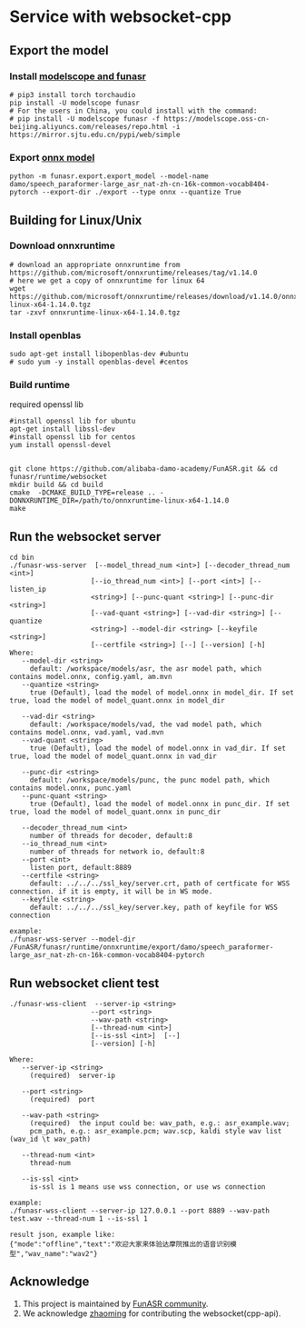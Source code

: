 # Service with websocket-cpp

## Export the model
### Install [modelscope and funasr](https://github.com/alibaba-damo-academy/FunASR#installation)

```shell
# pip3 install torch torchaudio
pip install -U modelscope funasr
# For the users in China, you could install with the command:
# pip install -U modelscope funasr -f https://modelscope.oss-cn-beijing.aliyuncs.com/releases/repo.html -i https://mirror.sjtu.edu.cn/pypi/web/simple
```

### Export [onnx model](https://github.com/alibaba-damo-academy/FunASR/tree/main/funasr/export)

```shell
python -m funasr.export.export_model --model-name damo/speech_paraformer-large_asr_nat-zh-cn-16k-common-vocab8404-pytorch --export-dir ./export --type onnx --quantize True
```

## Building for Linux/Unix

### Download onnxruntime
```shell
# download an appropriate onnxruntime from https://github.com/microsoft/onnxruntime/releases/tag/v1.14.0
# here we get a copy of onnxruntime for linux 64
wget https://github.com/microsoft/onnxruntime/releases/download/v1.14.0/onnxruntime-linux-x64-1.14.0.tgz
tar -zxvf onnxruntime-linux-x64-1.14.0.tgz
```

### Install openblas
```shell
sudo apt-get install libopenblas-dev #ubuntu
# sudo yum -y install openblas-devel #centos
```

### Build runtime
required openssl lib

```shell
#install openssl lib for ubuntu 
apt-get install libssl-dev
#install openssl lib for centos
yum install openssl-devel


git clone https://github.com/alibaba-damo-academy/FunASR.git && cd funasr/runtime/websocket
mkdir build && cd build
cmake  -DCMAKE_BUILD_TYPE=release .. -DONNXRUNTIME_DIR=/path/to/onnxruntime-linux-x64-1.14.0
make
```
## Run the websocket server

```shell
cd bin
./funasr-wss-server  [--model_thread_num <int>] [--decoder_thread_num <int>]
                    [--io_thread_num <int>] [--port <int>] [--listen_ip
                    <string>] [--punc-quant <string>] [--punc-dir <string>]
                    [--vad-quant <string>] [--vad-dir <string>] [--quantize
                    <string>] --model-dir <string> [--keyfile <string>]
                    [--certfile <string>] [--] [--version] [-h]
Where:
   --model-dir <string>
     default: /workspace/models/asr, the asr model path, which contains model.onnx, config.yaml, am.mvn
   --quantize <string>
     true (Default), load the model of model.onnx in model_dir. If set true, load the model of model_quant.onnx in model_dir

   --vad-dir <string>
     default: /workspace/models/vad, the vad model path, which contains model.onnx, vad.yaml, vad.mvn
   --vad-quant <string>
     true (Default), load the model of model.onnx in vad_dir. If set true, load the model of model_quant.onnx in vad_dir

   --punc-dir <string>
     default: /workspace/models/punc, the punc model path, which contains model.onnx, punc.yaml
   --punc-quant <string>
     true (Default), load the model of model.onnx in punc_dir. If set true, load the model of model_quant.onnx in punc_dir

   --decoder_thread_num <int>
     number of threads for decoder, default:8
   --io_thread_num <int>
     number of threads for network io, default:8
   --port <int>
     listen port, default:8889
   --certfile <string>
     default: ../../../ssl_key/server.crt, path of certficate for WSS connection. if it is empty, it will be in WS mode.
   --keyfile <string>
     default: ../../../ssl_key/server.key, path of keyfile for WSS connection
  
example:
./funasr-wss-server --model-dir /FunASR/funasr/runtime/onnxruntime/export/damo/speech_paraformer-large_asr_nat-zh-cn-16k-common-vocab8404-pytorch
```

## Run websocket client test

```shell
./funasr-wss-client  --server-ip <string>
                    --port <string>
                    --wav-path <string>
                    [--thread-num <int>] 
                    [--is-ssl <int>]  [--]
                    [--version] [-h]

Where:
   --server-ip <string>
     (required)  server-ip

   --port <string>
     (required)  port

   --wav-path <string>
     (required)  the input could be: wav_path, e.g.: asr_example.wav;
     pcm_path, e.g.: asr_example.pcm; wav.scp, kaldi style wav list (wav_id \t wav_path)

   --thread-num <int>
     thread-num

   --is-ssl <int>
     is-ssl is 1 means use wss connection, or use ws connection

example:
./funasr-wss-client --server-ip 127.0.0.1 --port 8889 --wav-path test.wav --thread-num 1 --is-ssl 1

result json, example like:
{"mode":"offline","text":"欢迎大家来体验达摩院推出的语音识别模型","wav_name":"wav2"}
```


## Acknowledge
1. This project is maintained by [FunASR community](https://github.com/alibaba-damo-academy/FunASR).
2. We acknowledge [zhaoming](https://github.com/zhaomingwork/FunASR/tree/add-offline-websocket-srv/funasr/runtime/websocket) for contributing the websocket(cpp-api).


